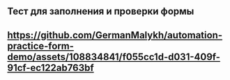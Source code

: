 <h2>Тест для заполнения и проверки формы<h2>
  
https://github.com/GermanMalykh/automation-practice-form-demo/assets/108834841/f055cc1d-d031-409f-91cf-ec122ab763bf
